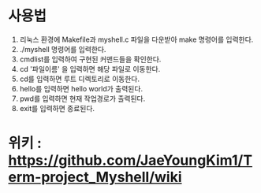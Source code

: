 # 사용법
1. 리눅스 환경에 Makefile과 myshell.c 파일을 다운받아 make 명령어를 입력한다.
2. ./myshell 명령어를 입력한다.
3. cmdlist를 입력하여 구현된 커맨드들을 확인한다.
4. cd '파일이름' 을 입력하면 해당 파일로 이동한다.
5. cd를 입력하면 루트 디렉토리로 이동한다.
6. hello를 입력하면 hello world가 출력된다.
7. pwd를 입력하면 현재 작업경로가 출력된다.
8. exit를 입력하면 종료된다.
# 위키 : https://github.com/JaeYoungKim1/Term-project_Myshell/wiki
